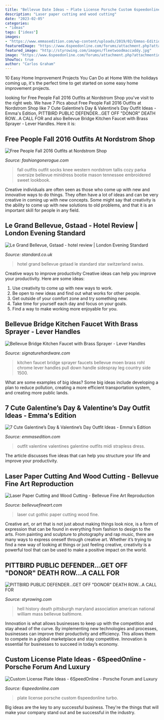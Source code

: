 ```yaml
---
title: "Bellevue Date Ideas ~ Plate License Porsche Custom 6speedonline Turbo"
description: "Laser paper cutting and wood cutting"
date: "2023-02-05"
categories:
- "ideas"
tags: ["ideas"]
images:
- "https://www.emmasedition.com/wp-content/uploads/2019/02/Emmas-Edition-Madison-Galentines-Day-Valentines-Day-64.jpg"
featuredImage: "https://www.6speedonline.com/forums/attachment.php?attachmentid=508030&amp;d=1501791993"
featured_image: "http://styrowing.com/images/fleetwoodmaccaddy.jpg"
image: "https://www.6speedonline.com/forums/attachment.php?attachmentid=508030&amp;d=1501791993"
ShowToc: true
author: "Carlos Graham"
---
```



10 Easy Home Improvement Projects You Can Do at Home
With the holidays coming up, it's the perfect time to get started on some easy home improvement projects.

	

		
looking for Free People Fall 2016 Outfits at Nordstrom Shop you've visit to the right web. We have 7 Pics about Free People Fall 2016 Outfits at Nordstrom Shop like 7 Cute Galentine’s Day &amp; Valentine’s Day Outfit Ideas - Emma&#039;s Edition, PITTBIRD PUBLIC DEFENDER...GET OFF &quot;DONOR&quot; DEATH ROW...A CALL FOR and also Bellevue Bridge Kitchen Faucet with Brass Sprayer - Lever Handles. Here it is:
		
    
## Free People Fall 2016 Outfits At Nordstrom Shop

<img loading=lazy src="http://www.fashiongonerogue.com/wp-content/uploads/2016/08/Free-People-Fall-2016-Lookbook-Nordstrom01.jpg" onerror="this.onerror=null;this.src='https://tse4.mm.bing.net/th?id=OIP.IAuizg1rdBnaP_e1xJ7foQDDEs&amp;pid=15.1';" alt="Free People Fall 2016 Outfits at Nordstrom Shop">

_Source: fashiongonerogue.com_

>fall outfits outfit socks knee western nordstrom tallis cozy parka oversize bellevue minidress bootie mason tennessee embroidered sweet lookbook. 

	

Creative individuals are often seen as those who come up with new and innovative ways to do things. They often have a lot of ideas and can be very creative in coming up with new concepts. Some might say that creativity is the ability to come up with new solutions to old problems, and that it is an important skill for people in any field.

    
## Le Grand Bellevue, Gstaad - Hotel Review | London Evening Standard

<img loading=lazy src="https://static.standard.co.uk/s3fs-public/thumbnails/image/2015/11/19/10/AN_84934790-(Read-Only).gif" onerror="this.onerror=null;this.src='https://tse4.mm.bing.net/th?id=OIP.CzXVFmTSVZKLJLSoH9YpugHaE8&amp;pid=15.1';" alt="Le Grand Bellevue, Gstaad - hotel review | London Evening Standard">

_Source: standard.co.uk_

>hotel grand bellevue gstaad le standard star switzerland swiss. 

	

Creative ways to improve productivity
Creative ideas can help you improve your productivity. Here are some ideas: 
1. Use creativity to come up with new ways to work.
2. Be open to new ideas and find out what works for other people. 
3. Get outside of your comfort zone and try something new. 
4. Take time for yourself each day and focus on your goals. 
5. Find a way to make working more enjoyable for you.

    
## Bellevue Bridge Kitchen Faucet With Brass Sprayer - Lever Handles

<img loading=lazy src="https://www.signaturehardware.com/media/catalog/product/cache/1/image/1500x/9df78eab33525d08d6e5fb8d27136e95/3/2/329240-alt-bridge-kitchen-faucet-sprayer-polished-nickel.jpg" onerror="this.onerror=null;this.src='https://tse3.mm.bing.net/th?id=OIP.AkVPEu6aP7GtNkPsEVkYuAHaHa&amp;pid=15.1';" alt="Bellevue Bridge Kitchen Faucet with Brass Sprayer - Lever Handles">

_Source: signaturehardware.com_

>kitchen faucet bridge sprayer faucets bellevue moen brass rohl chrome lever handles pull down handle sidespray leg country side 1500. 

	

What are some examples of big ideas?
Some big ideas include developing a plan to reduce pollution, creating a more efficient transportation system, and creating more public lands.

    
## 7 Cute Galentine’s Day &amp; Valentine’s Day Outfit Ideas - Emma&#039;s Edition

<img loading=lazy src="https://www.emmasedition.com/wp-content/uploads/2019/02/Emmas-Edition-Madison-Galentines-Day-Valentines-Day-64.jpg" onerror="this.onerror=null;this.src='https://tse1.mm.bing.net/th?id=OIP.TxNxMWz6L6GE53Hrrig0HgHaLG&amp;pid=15.1';" alt="7 Cute Galentine’s Day &amp; Valentine’s Day Outfit Ideas - Emma&#039;s Edition">

_Source: emmasedition.com_

>outfit valentine valentines galentine outfits midi strapless dress. 

	

The article discusses five ideas that can help you structure your life and improve your productivity.

    
## Laser Paper Cutting And Wood Cutting - Bellevue Fine Art Reproduction

<img loading=lazy src="https://www.bellevuefineart.com/wp-content/uploads/2013/09/laser-cut-gothic-house.jpg" onerror="this.onerror=null;this.src='https://tse4.mm.bing.net/th?id=OIP.WElCJI6HXMR2Td_NtTPZjQHaGA&amp;pid=15.1';" alt="Laser Paper Cutting and Wood Cutting - Bellevue Fine Art Reproduction">

_Source: bellevuefineart.com_

>laser cut gothic paper cutting wood fine. 

	

Creative art, or art that is not just about making things look nice, is a form of expression that can be found in everything from fashion to design to the arts. From painting and sculpture to photography and rap music, there are many ways to express oneself through creative art. Whether it’s trying to find a new way of looking at things or just feeling creative, creativity is a powerful tool that can be used to make a positive impact on the world.

    
## PITTBIRD PUBLIC DEFENDER...GET OFF &quot;DONOR&quot; DEATH ROW...A CALL FOR

<img loading=lazy src="http://styrowing.com/images/fleetwoodmaccaddy.jpg" onerror="this.onerror=null;this.src='https://tse3.mm.bing.net/th?id=OIP.EytSzurygrib3s1nXDSo5wAAAA&amp;pid=15.1';" alt="PITTBIRD PUBLIC DEFENDER...GET OFF &quot;DONOR&quot; DEATH ROW...A CALL FOR">

_Source: styrowing.com_

>hell history death pittsburgh maryland association american national william mass bellevue baltimore. 

	

Innovation is what allows businesses to keep up with the competition and stay ahead of the curve. By implementing new technologies and processes, businesses can improve their productivity and efficiency. This allows them to compete in a global marketplace and stay competitive. Innovation is essential for businesses to succeed in today’s economy.

    
## Custom License Plate Ideas - 6SpeedOnline - Porsche Forum And Luxury

<img loading=lazy src="https://www.6speedonline.com/forums/attachment.php?attachmentid=508030&amp;d=1501791993" onerror="this.onerror=null;this.src='https://tse1.mm.bing.net/th?id=OIP.ME21dCTYBZ8AAv2-nVQJHAHaFj&amp;pid=15.1';" alt="Custom License Plate Ideas - 6SpeedOnline - Porsche Forum and Luxury">

_Source: 6speedonline.com_

>plate license porsche custom 6speedonline turbo. 

	

Big ideas are the key to any successful business. They're the things that will make your company stand out and be successful in the industry.

